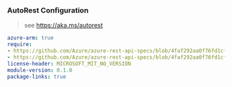 ### AutoRest Configuration

> see https://aka.ms/autorest

``` yaml
azure-arm: true
require:
- https://github.com/Azure/azure-rest-api-specs/blob/4faf292aa0f76fd1cfc2a4085c69391d79ada56e/specification/resources/resource-manager/readme.md
- https://github.com/Azure/azure-rest-api-specs/blob/4faf292aa0f76fd1cfc2a4085c69391d79ada56e/specification/resources/resource-manager/readme.go.md
license-header: MICROSOFT_MIT_NO_VERSION
module-version: 0.1.0
package-links: true
```